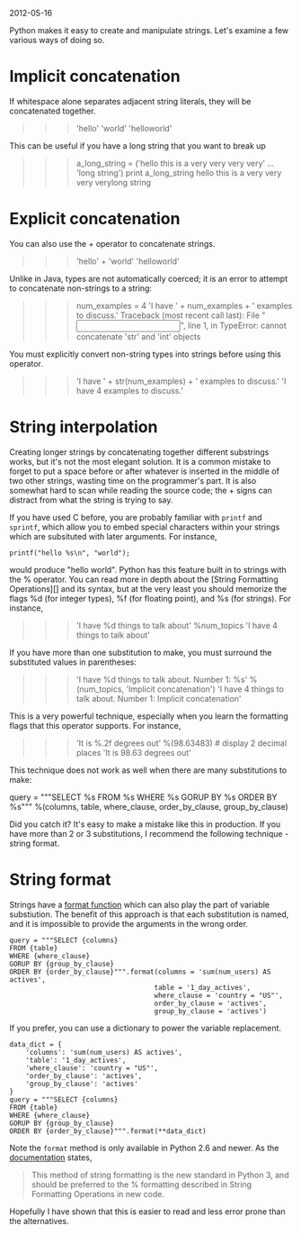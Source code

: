 2012-05-16

Python makes it easy to create and manipulate strings.  Let's examine a few various ways of doing so.  

# Implicit concatenation
If whitespace alone separates adjacent string literals, they will be concatenated together.

>>> 'hello' 'world'
'helloworld'

This can be useful if you have a long string that you want to break up

>>> a_long_string = ('hello this is a very very very very'
...                  'long string')
>>> print a_long_string
hello this is a very very very verylong string

# Explicit concatenation
You can also use the + operator to concatenate strings.

>>> 'hello' + 'world'
'helloworld'

Unlike in Java, types are not automatically coerced; it is an error to attempt to concatenate non-strings to a string:

>>> num_examples = 4
>>> 'I have ' + num_examples + ' examples to discuss.'
Traceback (most recent call last):
  File "<input>", line 1, in <module>
TypeError: cannot concatenate 'str' and 'int' objects

You must explicitly convert non-string types into strings before using this operator.

>>> 'I have ' + str(num_examples) + ' examples to discuss.'
'I have 4 examples to discuss.'

# String interpolation
Creating longer strings by concatenating together different substrings works, but it's not the most elegant solution.  It is a common mistake to forget to put a space before or after whatever is inserted in the middle of two other strings, wasting time on the programmer's part.  It is also somewhat hard to scan while reading the source code; the + signs can distract from what the string is trying to say. 

If you have used C before, you are probably familiar with `printf` and `sprintf`, which allow you to embed special characters within your strings which are subsituted with later arguments.  For instance,

    printf("hello %s\n", "world");

would produce "hello world".  Python has this feature built in to strings with the % operator.  You can read more in depth about the [String Formatting Operations][] and its syntax, but at the very least you should memorize the flags %d (for integer types), %f (for floating point), and %s (for strings).  For instance,

>>> 'I have %d things to talk about' %num_topics
'I have 4 things to talk about'

If you have more than one substitution to make, you must surround the substituted values in parentheses:

>>> 'I have %d things to talk about.  Number 1: %s' %(num_topics, 'Implicit concatenation')
'I have 4 things to talk about.  Number 1: Implicit concatenation'

This is a very powerful technique, especially when you learn the formatting flags that this operator supports.  For instance,

>>> 'It is %.2f degrees out' %(98.63483)  # display 2 decimal places
'It is 98.63 degrees out'

This technique does not work as well when there are many substitutions to make:

query = """SELECT %s
FROM %s
WHERE %s
GORUP BY %s
ORDER BY %s""" %(columns, table, where_clause, order_by_clause, group_by_clause)

Did you catch it?  It's easy to make a mistake like this in production.  If you have more than 2 or 3 substitutions, I recommend the following technique - string format.

# String format
Strings have a [format function][String format] which can also play the part of variable substiution.  The benefit of this approach is that each substitution is named, and it is impossible to provide the arguments in the wrong order.

	query = """SELECT {columns}
	FROM {table}
	WHERE {where_clause}
	GORUP BY {group_by_clause}
	ORDER BY {order_by_clause}""".format(columns = 'sum(num_users) AS actives',
									  	table = '1_day_actives',
									  	where_clause = 'country = "US"',
									  	order_by_clause = 'actives',
									  	group_by_clause = 'actives')

If you prefer, you can use a dictionary to power the variable replacement.

	data_dict = {
		'columns': 'sum(num_users) AS actives',
		'table': '1_day_actives',
		'where_clause': 'country = "US"',
		'order_by_clause': 'actives',
		'group_by_clause': 'actives'
	}
	query = """SELECT {columns}
	FROM {table}
	WHERE {where_clause}
	GORUP BY {group_by_clause}
	ORDER BY {order_by_clause}""".format(**data_dict)


Note the `format` method is only available in Python 2.6 and newer.  As the [documentation][String format] states,

> This method of string formatting is the new standard in Python 3, and should be preferred to the % formatting described in String Formatting Operations in new code.

Hopefully I have shown that this is easier to read and less error prone than the alternatives.


[String format]:http://docs.python.org/library/stdtypes.html#str.format